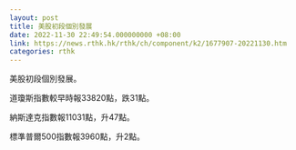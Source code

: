 ```yaml
---
layout: post
title: 美股初段個別發展
date: 2022-11-30 22:49:54.000000000 +08:00
link: https://news.rthk.hk/rthk/ch/component/k2/1677907-20221130.htm
categories: rthk
---
```


美股初段個別發展。

道瓊斯指數較早時報33820點，跌31點。

納斯達克指數報11031點，升47點。

標準普爾500指數報3960點，升2點。
